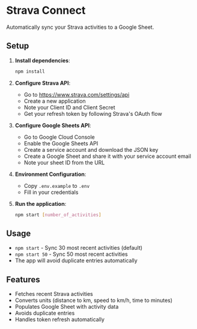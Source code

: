 # Strava Connect

Automatically sync your Strava activities to a Google Sheet.

## Setup

1. **Install dependencies**:
   ```bash
   npm install
   ```

2. **Configure Strava API**:
   - Go to https://www.strava.com/settings/api
   - Create a new application
   - Note your Client ID and Client Secret
   - Get your refresh token by following Strava's OAuth flow

3. **Configure Google Sheets API**:
   - Go to Google Cloud Console
   - Enable the Google Sheets API
   - Create a service account and download the JSON key
   - Create a Google Sheet and share it with your service account email
   - Note your sheet ID from the URL

4. **Environment Configuration**:
   - Copy `.env.example` to `.env`
   - Fill in your credentials

5. **Run the application**:
   ```bash
   npm start [number_of_activities]
   ```

## Usage

- `npm start` - Sync 30 most recent activities (default)
- `npm start 50` - Sync 50 most recent activities
- The app will avoid duplicate entries automatically

## Features

- Fetches recent Strava activities
- Converts units (distance to km, speed to km/h, time to minutes)
- Populates Google Sheet with activity data
- Avoids duplicate entries
- Handles token refresh automatically